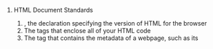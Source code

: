 1. HTML Document Standards
   1. <!DOCTYPE html>, the declaration specifying the version of HTML for the browser
   2. The <html> tags that enclose all of your HTML code
   3. The <head> tag that contains the metadata of a webpage, such as its <title>
2. HTML TAGS:

   1. The <!DOCTYPE html> declaration should always be the first line of code in your HTML files. This lets the browser know what version of HTML to expect.

   2. The <html> element will contain all of your HTML code.

   3. Information about the web page, like the title, belongs within the <head> of the page.

   4. You can add a title to your web page by using the <title> element, inside of the head.

   5. A webpage’s title appears in a browser’s tab.

   6. Anchor tags (<a>) are used to link to internal pages, external pages or content on the same page.

   7. You can create sections on a webpage and jump to them using <a> tags and adding ids to the elements you wish to jump to.

   8. Whitespace between HTML elements helps make code easier to read while not changing how elements appear in the browser.

   9. Indentation also helps make code easier to read. It makes parent-child relationships visible.

   10. Comments are written in HTML using the following syntax: <!-- comment -->.

   11. Semantic Elements
       1. The Aside Elements:
          Some common uses of the <aside> element are for:
          1. Bibliographies
          2. Endnotes
          3. Comments
          4. Pull quotes
          5. Editorial sidebars
          6. Additional information
